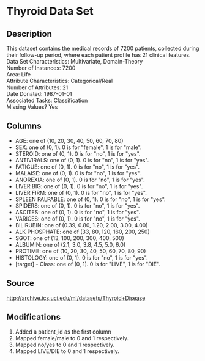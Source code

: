 # Thyroid Data Set

## Description

This dataset contains the medical records of 7200 patients, collected during their follow-up period, where each patient profile has 21 clinical features.\
Data Set Characteristics: Multivariate, Domain-Theory\
Number of Instances: 7200\
Area: Life\
Attribute Characteristics: Categorical/Real\
Number of Attributes: 21\
Date Donated: 1987-01-01\
Associated Tasks: Classification\
Missing Values? Yes

## 
## Columns

- AGE: one of (10, 20, 30, 40, 50, 60, 70, 80)
- SEX: one of (0, 1). 0 is for "female", 1 is for "male".
- STEROID: one of (0, 1). 0 is for "no", 1 is for "yes".
- ANTIVIRALS: one of (0, 1). 0 is for "no", 1 is for "yes".
- FATIGUE: one of (0, 1). 0 is for "no", 1 is for "yes".
- MALAISE: one of (0, 1). 0 is for "no", 1 is for "yes".
- ANOREXIA: one of (0, 1). 0 is for "no", 1 is for "yes".
- LIVER BIG: one of (0, 1). 0 is for "no", 1 is for "yes".
- LIVER FIRM: one of (0, 1). 0 is for "no", 1 is for "yes".
- SPLEEN PALPABLE: one of (0, 1). 0 is for "no", 1 is for "yes".
- SPIDERS: one of (0, 1). 0 is for "no", 1 is for "yes".
- ASCITES: one of (0, 1). 0 is for "no", 1 is for "yes".
- VARICES: one of (0, 1). 0 is for "no", 1 is for "yes".
- BILIRUBIN: one of (0.39, 0.80, 1.20, 2.00, 3.00, 4.00)
- ALK PHOSPHATE: one of (33, 80, 120, 160, 200, 250)
- SGOT: one of (13, 100, 200, 300, 400, 500)
- ALBUMIN: one of (2.1, 3.0, 3.8, 4.5, 5.0, 6.0)
- PROTIME: one of (10, 20, 30, 40, 50, 60, 70, 80, 90)
- HISTOLOGY: one of (0, 1). 0 is for "no", 1 is for "yes".
- [target] - Class: one of (0, 1). 0 is for "LIVE", 1 is for "DIE". 


## Source

http://archive.ics.uci.edu/ml/datasets/Thyroid+Disease

## Modifications

1. Added a patient_id as the first column
2. Mapped female/male to 0 and 1 respectively.
3. Mapped no/yes to 0 and 1 respectively.
4. Mapped LIVE/DIE to 0 and 1 respectively.

